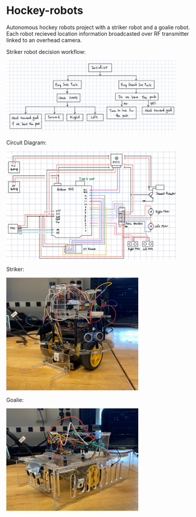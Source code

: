 # Hockey-robots
Autonomous hockey robots project with a striker robot and a goalie robot. Each robot recieved location information broadcasted over RF transmitter linked to an overhead camera.

Striker robot decision workflow:

<img src="striker_workflow.png" alt="striker_workflow" width="450"/>

Circuit Diagram:

<img src="circuit_diagram.png" alt="circuit_diagram" width="450"/>

Striker:

<img src="striker.png" alt="striker_workflow" width="350"/>

Goalie:

<img src="goalie.png" alt="goalie" width="350"/>

